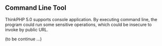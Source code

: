 ## Command Line Tool

ThinkPHP 5.0 supports console application. By executing command line, the program could run some sensitive operations, 
which could be insecure to invoke by public URL.

(to be continue ...)